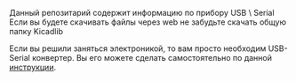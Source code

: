 Данный репозитарий содержит информацию по прибору USB \ Serial
Если вы будете скачивать файлы через web не забудьте скачать общую папку Kicadlib

Если вы решили заняться электроникой, то вам просто необходим USB-Serial конвертер.
Вы его можете сделать самостоятельно по данной [инструкции](http://myowndevice.ru/index.php/pribory/item/7-usb-uart-konverter).
